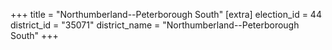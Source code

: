 +++
title = "Northumberland--Peterborough South"
[extra]
election_id = 44
district_id = "35071"
district_name = "Northumberland--Peterborough South"
+++
